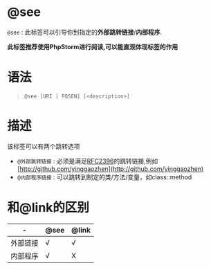 @see
=======

`@see` : 此标签可以引导你到指定的**外部跳转链接**/**内部程序**.

**此标签推荐使用PhpStorm进行阅读,可以能直观体现标签的作用**

语法
=======

> `@see [URI | FQSEN] [<description>]`

描述
=======

该标签可以有两个跳转选项

- `@外部跳转链接` : 必须是满足[RFC2396](https://www.ietf.org/rfc/rfc2396.txt)的跳转链接,例如[http://github.com/yinggaozhen](http://github.com/yinggaozhen)
- `@内部程序链接` : 可以跳转到制定的类/方法/变量，如class::method

和@link的区别
=======

| - | @see | @link |
|---|---|---|
|外部链接 | √ | √ |
|内部程序 | √ | X |

